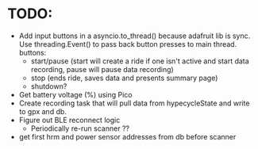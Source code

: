# TODO:

- Add input buttons in a asyncio.to_thread() because adafruit lib is sync. Use threading.Event() to pass back button presses to main thread. buttons: 
    - start/pause (start will create a ride if one isn't active and start data recording, pause will pause data recording)
    - stop (ends ride, saves data and presents summary page)
    - shutdown?
- Get battery voltage (%) using Pico
- Create recording task that will pull data from hypecycleState and write to gpx and db.
- Figure out BLE reconnect logic
    - Periodically re-run scanner ??
- get first hrm and power sensor addresses from db before scanner
